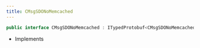 ```yaml
---
title: CMsgSDONoMemcached
---
```


```csharp
public interface CMsgSDONoMemcached : ITypedProtobuf<CMsgSDONoMemcached>, INativeHandle
```

- Implements

